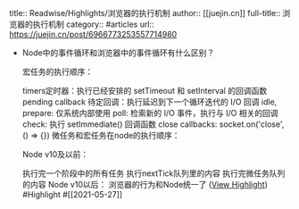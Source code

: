 title:: Readwise/Highlights/浏览器的执行机制
author:: [[juejin.cn]]
full-title:: 浏览器的执行机制
category:: #articles
url:: https://juejin.cn/post/6966773253557714980

- Node中的事件循环和浏览器中的事件循环有什么区别？
  
  宏任务的执行顺序：
  
  timers定时器：执行已经安排的 setTimeout 和 setInterval 的回调函数
  pending callback 待定回调：执行延迟到下一个循环迭代的 I/O 回调
  idle, prepare: 仅系统内部使用
  poll: 检索新的 I/O 事件，执行与 I/O 相关的回调
  check: 执行 setImmediate() 回调函数
  close callbacks: socket.on('close', () => {})
  微任务和宏任务在node的执行顺序：
  
  Node v10及以前：
  
  执行完一个阶段中的所有任务
  执行nextTick队列里的内容
  执行完微任务队列的内容
  Node v10以后： 浏览器的行为和Node统一了 ([View Highlight](https://instapaper.com/read/1415373085/16509862)) #Highlight #[[2021-05-27]]